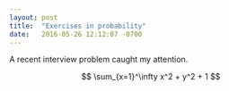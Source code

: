 ```yaml
---
layout: post
title:  "Exercises in probability"
date:   2016-05-26 12:12:07 -0700
---
```


A recent interview problem caught my attention.  

$$ \sum_{x=1}^\infty x^2 + y^2 + 1 $$
